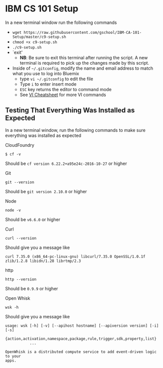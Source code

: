 # IBM CS 101 Setup

In a new terminal window run the following commands 

- `wget https://raw.githubusercontent.com/gschool/IBM-CA-101-Setup/master/c9-setup.sh`
- `chmod +x c9-setup.sh`
- `./c9-setup.sh`
- `exit'
  - **NB**: Be sure to exit this terminal after running the script. A new terminal is required to pick up the changes made by this script.
- Inside of `~/.gitconfig`, modify the name and email address to match what you use to log into Bluemix
	- type `vi ~/.gitconfig` to edit the file
	- Type `i` to enter insert mode 
	- `ESC` key returns the editor to command mode 
	- See [VI Cheatsheet](http://www.lagmonster.org/docs/vi.html) for more VI commands

## Testing That Everything Was Installed as Expected

In a new terminal window, run the following commands to make sure everything was installed as expected

CloudFoundry
```
$ cf -v
```

Should be `cf version 6.22.2+a95e24c-2016-10-27` or higher

Git
```
git --version
```

Should be `git version 2.10.0` or higher

Node
```
node -v
```

Should be `v6.6.0` or higher

Curl
```
curl --version
```

Should give you a message like

```
curl 7.35.0 (x86_64-pc-linux-gnu) libcurl/7.35.0 OpenSSL/1.0.1f zlib/1.2.8 libidn/1.28 librtmp/2.3
```

http
```
http --version
```

Should be `0.9.9` or higher

Open Whisk
```
wsk -h
```

Should give you a message like

```
usage: wsk [-h] [-v] [--apihost hostname] [--apiversion version] [-i] [-s]
           {action,activation,namespace,package,rule,trigger,sdk,property,list}
           ...

OpenWhisk is a distributed compute service to add event-driven logic to your
apps.
```





